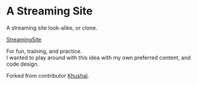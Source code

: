 # A Streaming Site

A streaming site look-alike, or clone. 

<a href="https://dancq.github.io/astreamingsite/">StreamingSite</a>

For fun, training, and practice. </br>
I wanted to play around with this idea with my own preferred content, and code design.

Forked from contributor <a href="https://github.com/khushal2891/Netflix-Clone">Khushal</a>.


